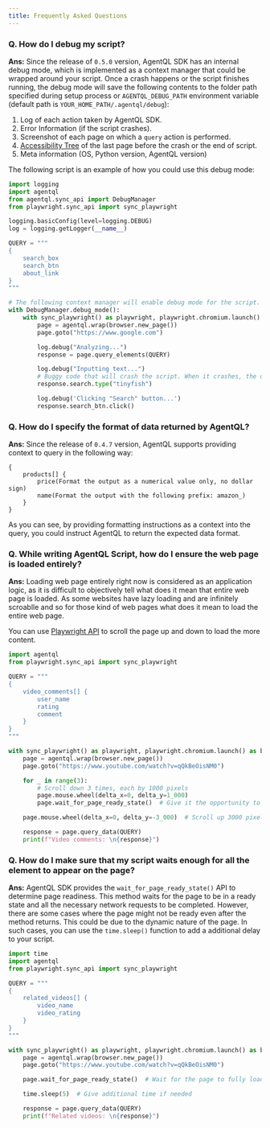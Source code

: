 ```yaml
---
title: Frequently Asked Questions
---
```


### **Q.** How do I debug my script?

**Ans:** Since the release of `0.5.0` version, AgentQL SDK has an internal debug mode, which is implemented as a context manager that could be wrapped around your script. Once a crash happens or the script finishes running, the debug mode will save the following contents to the folder path specified during setup process or `AGENTQL_DEBUG_PATH` environment variable (default path is `YOUR_HOME_PATH/.agentql/debug`):

1. Log of each action taken by AgentQL SDK.
2. Error Information (if the script crashes).
3. Screenshot of each page on which a `query` action is performed.
4. [Accessibility Tree](https://developer.mozilla.org/en-US/docs/Glossary/Accessibility_tree) of the last page before the crash or the end of script.
5. Meta information (OS, Python version, AgentQL version)

The following script is an example of how you could use this debug mode:

```python
import logging
import agentql
from agentql.sync_api import DebugManager
from playwright.sync_api import sync_playwright

logging.basicConfig(level=logging.DEBUG)
log = logging.getLogger(__name__)

QUERY = """
{
    search_box
    search_btn
    about_link
}
"""

# The following context manager will enable debug mode for the script.
with DebugManager.debug_mode():
    with sync_playwright() as playwright, playwright.chromium.launch() as browser:
        page = agentql.wrap(browser.new_page())
        page.goto("https://www.google.com")

        log.debug("Analyzing...")
        response = page.query_elements(QUERY)

        log.debug("Inputting text...")
        # Buggy code that will crash the script. When it crashes, the debug manager will save debug files to designated directory (~/.agentql/debug by default).
        response.search.type("tinyfish")

        log.debug('Clicking "Search" button...')
        response.search_btn.click()
```

### **Q.** How do I specify the format of data returned by AgentQL?

**Ans:** Since the release of `0.4.7` version, AgentQL supports providing context to query in the following way:

```AgentQL
{
    products[] {
        price(Format the output as a numerical value only, no dollar sign)
        name(Format the output with the following prefix: amazon_)
    }
}
```

As you can see, by providing formatting instructions as a context into the query, you could instruct AgentQL to return the expected data format.

### **Q.** While writing AgentQL Script, how do I ensure the web page is loaded entirely?

**Ans:** Loading web page entirely right now is considered as an application logic, as it is difficult to objectively tell what does it mean that entire web page is loaded. As some websites have lazy loading and are infinitely scroablle and so for those kind of web pages what does it mean to load the entire web page.

You can use [Playwright API](https://playwright.dev/python/docs/api/class-mouse#mouse-wheel) to scroll the page up and down to load the more content.

```python
import agentql
from playwright.sync_api import sync_playwright

QUERY = """
{
    video_comments[] {
        user_name
        rating
        comment
    }
}
"""

with sync_playwright() as playwright, playwright.chromium.launch() as browser:
    page = agentql.wrap(browser.new_page())
    page.goto("https://www.youtube.com/watch?v=qQkBeOisNM0")

    for _ in range(3):
        # Scroll down 3 times, each by 1000 pixels
        page.mouse.wheel(delta_x=0, delta_y=1_000)
        page.wait_for_page_ready_state()  # Give it the opportunity to load more content

    page.mouse.wheel(delta_x=0, delta_y=-3_000)  # Scroll up 3000 pixels, back to top

    response = page.query_data(QUERY)
    print(f"Video comments: \n{response}")
```

### **Q.** How do I make sure that my script waits enough for all the element to appear on the page?

**Ans:**
AgentQL SDK provides the `wait_for_page_ready_state()` API to determine page readiness. This method waits for the page to be in a ready state and all the necessary network requests to be completed. However, there are some cases where the page might not be ready even after the method returns. This could be due to the dynamic nature of the page. In such cases, you can use the `time.sleep()` function to add a additional delay to your script.

```python
import time
import agentql
from playwright.sync_api import sync_playwright

QUERY = """
{
    related_videos[] {
        video_name
        video_rating
    }
}
"""

with sync_playwright() as playwright, playwright.chromium.launch() as browser:
    page = agentql.wrap(browser.new_page())
    page.goto("https://www.youtube.com/watch?v=qQkBeOisNM0")

    page.wait_for_page_ready_state()  # Wait for the page to fully load

    time.sleep(5)  # Give additional time if needed

    response = page.query_data(QUERY)
    print(f"Related videos: \n{response}")
```

